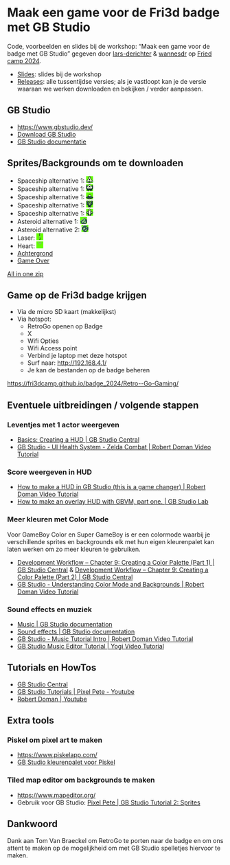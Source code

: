 # Maak een game voor de Fri3d badge met GB Studio

Code, voorbeelden en slides bij de workshop: “Maak een game voor de badge met GB Studio” gegeven door [lars-derichter](https://github.com/lars-derichter) &amp; [wannesdr](https://github.com/wannesdr) op [Fried camp 2024](https://fri3d.be).

- [Slides](https://lars-derichter.github.io/gb-asteroids/slides/): slides bij de workshop
- [Releases](https://github.com/lars-derichter/gb-asteroids/releases): alle tussentijdse versies; als je vastloopt kan je de versie waaraan we werken downloaden en bekijken / verder aanpassen.

## GB Studio

- https://www.gbstudio.dev/
- [Download GB Studio](https://chrismaltby.itch.io/gb-studio)
- [GB Studio documentatie](https://www.gbstudio.dev/)

## Sprites/Backgrounds om te downloaden

- Spaceship alternative 1: ![spaceship alt 1](downloads/spaceship_1.png)
- Spaceship alternative 1: ![spaceship alt 2](downloads/spaceship_2.png)
- Spaceship alternative 1: ![spaceship alt 3](downloads/spaceship_3.png)
- Spaceship alternative 1: ![spaceship alt 4](downloads/spaceship_4.png)
- Spaceship alternative 1: ![spaceship alt 5](downloads/spaceship_5.png)
- Asteroid alternative 1: ![asteroid 1](downloads/asteroid_1.png)
- Asteroid alternative 2: ![asteroid 2](downloads/asteroid_2.png)
- Laser: ![laser](downloads/laser.png)
- Heart: ![heart](downloads/heart.png)
- [Achtergrond](downloads/background.png)
- [Game Over](downloads/game-over.png)

[All in one zip](downloads/all-in-one.zip)

## Game op de Fri3d badge krijgen

- Via de micro SD kaart (makkelijkst)
- Via hotspot:
  - RetroGo openen op Badge
  - X
  - Wifi Opties
  - Wifi Access point
  - Verbind je laptop met deze hotspot
  - Surf naar: http://192.168.4.1/
  - Je kan de bestanden op de badge beheren

https://fri3dcamp.github.io/badge_2024/Retro--Go-Gaming/

## Eventuele uitbreidingen / volgende stappen

### Leventjes met 1 actor weergeven

- [Basics: Creating a HUD | GB Studio Central](https://gbstudiocentral.com/tips/basics-creating-a-hud/)
- [GB Studio - UI Health System - Zelda Combat | Robert Doman Video Tutorial](https://youtu.be/Lgk2CtUUjzY)

### Score weergeven in HUD

- [How to make a HUD in GB Studio (this is a game changer) | Robert Doman Video Tutorial](https://youtu.be/9lL1Ze6Ngg8)
- [How to make an overlay HUD with GBVM, part one. | GB Studio Lab](https://gbstudiolab.neocities.org/guides/gbvm-overlay-hud)

### Meer kleuren met Color Mode

Voor GameBoy Color en Super GameBoy is er een colormode waarbij je verschillende sprites en backgrounds elk met hun eigen kleurenpalet kan laten werken om zo meer kleuren te gebruiken.

- [Development Workflow – Chapter 9: Creating a Color Palette (Part 1) | GB Studio Central](https://gbstudiocentral.com/tips/dwf-c9-creating-a-color-palette-part-1/) &amp; [Development Workflow – Chapter 9: Creating a Color Palette (Part 2) | GB Studio Central](https://gbstudiocentral.com/tips/dwf-c9-creating-a-color-palette-part-2/)
- [GB Studio - Understanding Color Mode and Backgrounds | Robert Doman Video Tutorial](https://youtu.be/5R_q1btUS1c)

### Sound effects en muziek

- [Music | GB Studio documentation](https://www.gbstudio.dev/docs/assets/music/)
- [Sound effects | GB Studio documentation](https://www.gbstudio.dev/docs/assets/sound-effects)
- [GB Studio - Music Tutorial Intro | Robert Doman Video Tutorial](https://youtu.be/cLlD6lHdKxsJ)
- [GB Studio Music Editor Tutorial | Yogi Video Tutorial](https://youtu.be/WNtTF7jf4WE)

## Tutorials en HowTos

- [GB Studio Central](https://gbstudiocentral.com/)
- [GB Studio Tutorials | Pixel Pete - Youtube](https://youtube.com/playlist?list=PLmac3HPrav--Q4QKUVknwwMSNk1YECFKT)
- [Robert Doman | Youtube](https://www.youtube.com/@RobertDoman)

## Extra tools

### Piskel om pixel art te maken

- https://www.piskelapp.com/
- [GB Studio kleurenpalet voor Piskel](downloads/gb-studio-piskel-sprites-palette-ca735a4ca7c2924dc00e3dc698186e9f.gpl)

### Tiled map editor om backgrounds te maken

- https://www.mapeditor.org/
- Gebruik voor GB Studio: [Pixel Pete | GB Studio Tutorial 2: Sprites](https://youtu.be/HaTt2ROGV3E?si=esMQKPBAV8lk4NIt)

## Dankwoord

Dank aan Tom Van Braeckel om RetroGo te porten naar de badge en om ons attent te maken op de mogelijkheid om met GB Studio spelletjes hiervoor te maken.
